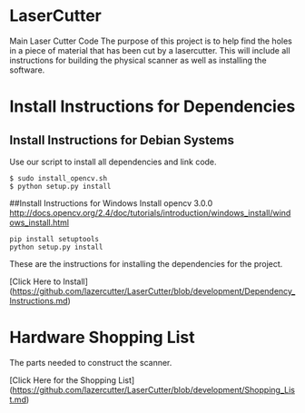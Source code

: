 # LaserCutter
Main Laser Cutter Code
The purpose of this project is to help find the holes in a piece of material that has been cut by a lasercutter.
This will include all instructions for building the physical scanner as well as installing the software.

# Install Instructions for Dependencies
## Install Instructions for Debian Systems
Use our script to install all dependencies and link code.
```
$ sudo install_opencv.sh
$ python setup.py install
```

##Install Instructions for Windows
Install opencv 3.0.0
http://docs.opencv.org/2.4/doc/tutorials/introduction/windows_install/windows_install.html
```
pip install setuptools
python setup.py install
```


These are the instructions for installing the dependencies for the project.

[Click Here to Install] (https://github.com/lazercutter/LaserCutter/blob/development/Dependency_Instructions.md)

# Hardware Shopping List
The parts needed to construct the scanner.

[Click Here for the Shopping List] (https://github.com/lazercutter/LaserCutter/blob/development/Shopping_List.md)
